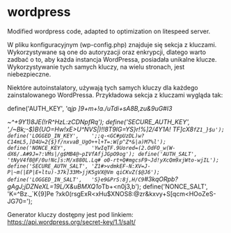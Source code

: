 # wordpress
Modified wordpress code, adapted to optimization on litespeed server.

W pliku konfiguracyjnym (wp-config.php) znajduje się sekcja z kluczami. Wykorzystywane są one do autoryzacji oraz enkrypcji, dlatego warto zadbać o to, aby każda instancja WordPressa, posiadała unikalne klucze. Wykorzystywanie tych samych kluczy, na wielu stronach, jest niebezpieczne.

Niektóre autoinstalatory, używają tych samych kluczy dla każdego zainstalowanego WordPressa. Przykładowa sekcja z kluczami wygląda tak: 

define('AUTH_KEY',         'q*jp ]9+m+!*a./uTdi+sA8B,zu&9uG#I3<P>~^+9Y1)8JE(!rR^HzL:zCDNpfRq');
define('SECURE_AUTH_KEY',  ',/~Bk;-$)B{UO=Hw!xE>U^NVS|)!!8T9lG=YS}r!%]2/4Y1A! TF]cX8`fZ1_}$u');
define('LOGGED_IN_KEY',    ';;q-<GC#pUzDL)w?C14mL5,]D4U=2{$}f/nxvaB_UgO++l+T=:W[p^Z*&|a)M7%l');
define('NONCE_KEY',        'YwIqTF.9Uored=(2.OdFO_w(W-dX6/.A#9J=?:VMs|/g$MB4@~pIVfAfjJGpO9og');
define('AUTH_SALT',        'tNyV4f8@F/0u!Nc]s:M/x880L.Lq# o0-rt+Q#mgcsF9~Jd!yXcQm9xjWto-wjIL');
define('SECURE_AUTH_SALT', 'Z1#>vdmkEF-N:XV=J-P|~m(|EP|E+ltu)-37k]33M>jjK5gVX@Vm qiCKvZ($@J6');
define('LOGGED_IN_SALT',   'S}e9&PrS:8j,H/C9`#3k*qORpb?gAgJ;jDZNeXL=19L/X&uBMXQ1o*Tb+<n0j3,b');
define('NONCE_SALT',       'K=^Bz._`K{9]Pe ?xk0(rsgExR<xHu$XNOS8:@zr&kxvy+S[qcm<HOoZeS-JG70=');

Generator kluczy dostępny jest pod linkiem: https://api.wordpress.org/secret-key/1.1/salt/

